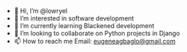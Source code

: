 - 👋 Hi, I’m @lowryel
- 👀 I’m interested in software development
- 🌱 I’m currently learning Blackened development
- 💞️ I’m looking to collaborate on Python projects in Django
- 📫 How to reach me Email: eugeneagbaglo@gmail.com

<!---
lowryel/lowryel is a ✨ special ✨ repository because its `README.md` (this file) appears on your GitHub profile.
You can click the Preview link to take a look at your changes.
--->
